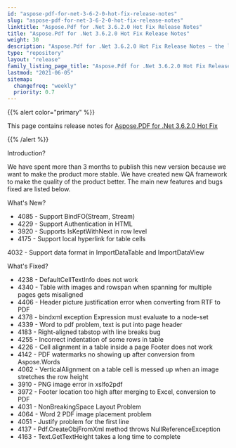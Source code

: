```yaml
---
id: "aspose-pdf-for-net-3-6-2-0-hot-fix-release-notes"
slug: "aspose-pdf-for-net-3-6-2-0-hot-fix-release-notes"
linktitle: "Aspose.Pdf for .Net 3.6.2.0 Hot Fix Release Notes"
title: "Aspose.Pdf for .Net 3.6.2.0 Hot Fix Release Notes"
weight: 30
description: "Aspose.Pdf for .Net 3.6.2.0 Hot Fix Release Notes – the latest updates and fixes."
type: "repository"
layout: "release"
family_listing_page_title: "Aspose.Pdf for .Net 3.6.2.0 Hot Fix Release Notes"
lastmod: "2021-06-05"
sitemap:
  changefreq: "weekly"
  priority: 0.7
---
```


{{% alert color="primary" %}}

This page contains release notes for [Aspose.PDF for .Net 3.6.2.0 Hot Fix](https://releases.aspose.com/pdf/net/new-releases/aspose.pdf-for-.net-3.6.2.0-hot-fix/)

{{% /alert %}}

Introduction?

We have spent more than 3 months to publish this new version because we want to
make the product more stable. We have created new QA framework to make the
quality of the product better. The main new features and bugs fixed are listed
below.

What's New?

- 4085 - Support
  BindFO(Stream, Stream)
- 4229 - Support
  Authentication in HTML
- 3920 - Supports
  IsKeptWithNext in row level
- 4175 - Support
  local hyperlink for table cells

4032 -
Support data
format in ImportDataTable and ImportDataView

What's Fixed?

- 4238 - DefaultCellTextInfo
  does not work
- 4340 - Table
  with images and rowspan when spanning for multiple pages gets misaligned
- 4406 - Header
  picture justification error when converting from RTF to PDF
- 4378 - bindxml
  exception Expression must evaluate to a node-set
- 4339 - Word
  to pdf problem, text is put into page header
- 4183 - Right-aligned
  tabstop with line breaks bug
- 4255 -
  Incorrect
  indentation of some rows in table 
- 4226 - Cell
  alignment in a table inside a page Footer does not work
- 4142 - PDF
  watermarks no showing up after conversion from Aspose.Words
- 4062 - VerticalAlignment
  on a table cell is messed up when an image stretches the row height
- 3910 - PNG
  image error in xslfo2pdf
- 3972 - Footer
  location too high after merging to Excel, conversion to PDF
- 4031 - NonBreakingSpace
  Layout Problem
- 4064 - Word
  2 PDF image placement problem
- 4051 - Justify
  problem for the first line
- 4137 - Pdf.CreateObjFromXml
  method throws NullReferenceException
- 4163 - Text.GetTextHeight
  takes a long time to complete
